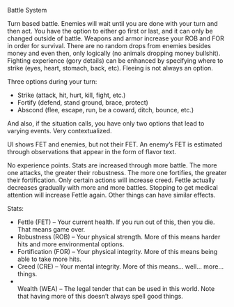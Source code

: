 Battle System

Turn based battle. Enemies will wait until you are done with your turn and then act. You have the option to either go first or last, and it can only be changed outside of battle. Weapons and armor increase your ROB and FOR in order for survival. There are no random drops from enemies besides money and even then, only logically (no animals dropping money bullshit). Fighting experience (gory details) can be enhanced by specifying where to strike (eyes, heart, stomach, back, etc). Fleeing is not always an option. 

Three options during your turn:
- Strike (attack, hit, hurt, kill, fight, etc.)
- Fortify (defend, stand ground, brace, protect)
- Abscond (flee, escape, run, be a coward, ditch, bounce, etc.)

And also, if the situation calls, you have only two options that lead to varying events. Very contextualized.

UI shows FET and enemies, but not their FET. An enemy’s FET is estimated through observations that appear in the form of flavor text. 

No experience points. Stats are increased through more battle. The more one attacks, the greater their robustness. The more one fortifies, the greater their fortification. Only certain actions will increase creed. Fettle actually decreases gradually with more and more battles. Stopping to get medical attention will increase Fettle again. Other things can have similar effects.

Stats:
- Fettle (FET) – Your current health. If you run out of this, then you die. That means game over.
- Robustness (ROB) – Your physical strength. More of this means harder hits and more environmental options. 
- Fortification (FOR) – Your physical integrity. More of this means being able to take more hits. 
- Creed (CRE) – Your mental integrity. More of this means… well… more… things.
- <br> Wealth (WEA) – The legal tender that can be used in this world. Note that having more of this doesn’t always spell good things.

